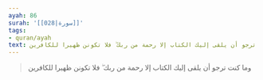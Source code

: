 ```yaml
---
ayah: 86
surah: '[[028|سورة]]'
tags:
- quran/ayah
text: وما كنت ترجو أن يلقى إليك الكتاب إلا رحمة من ربك ۖ فلا تكونن ظهيرا للكافرين
---
```

> وما كنت ترجو أن يلقى إليك الكتاب إلا رحمة من ربك ۖ فلا تكونن ظهيرا للكافرين
